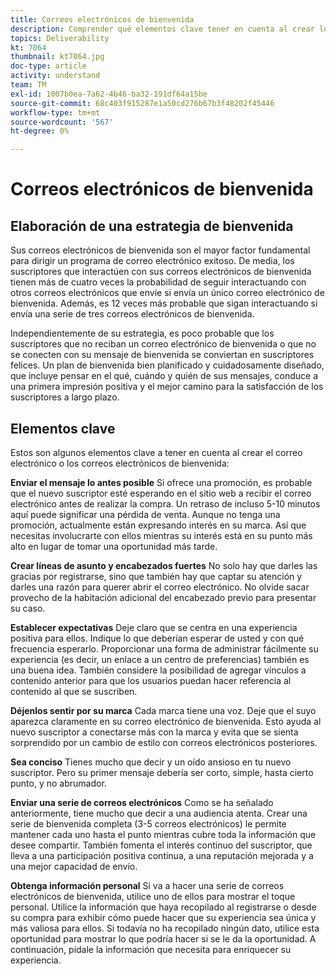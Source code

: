 ```yaml
---
title: Correos electrónicos de bienvenida
description: Comprender qué elementos clave tener en cuenta al crear los correos electrónicos de bienvenida.
topics: Deliverability
kt: 7064
thumbnail: kt7064.jpg
doc-type: article
activity: understand
team: TM
exl-id: 1007b0ea-7a62-4b46-ba32-191df64a15be
source-git-commit: 68c403f915287e1a50cd276b67b3f48202f45446
workflow-type: tm+mt
source-wordcount: '567'
ht-degree: 0%

---
```


# Correos electrónicos de bienvenida

## Elaboración de una estrategia de bienvenida

Sus correos electrónicos de bienvenida son el mayor factor fundamental para dirigir un programa de correo electrónico exitoso. De media, los suscriptores que interactúen con sus correos electrónicos de bienvenida tienen más de cuatro veces la probabilidad de seguir interactuando con otros correos electrónicos que envíe si envía un único correo electrónico de bienvenida. Además, es 12 veces más probable que sigan interactuando si envía una serie de tres correos electrónicos de bienvenida.

Independientemente de su estrategia, es poco probable que los suscriptores que no reciban un correo electrónico de bienvenida o que no se conecten con su mensaje de bienvenida se conviertan en suscriptores felices. Un plan de bienvenida bien planificado y cuidadosamente diseñado, que incluye pensar en el qué, cuándo y quién de sus mensajes, conduce a una primera impresión positiva y el mejor camino para la satisfacción de los suscriptores a largo plazo.

## Elementos clave

Estos son algunos elementos clave a tener en cuenta al crear el correo electrónico o los correos electrónicos de bienvenida:

**Enviar el mensaje lo antes posible**
Si ofrece una promoción, es probable que el nuevo suscriptor esté esperando en el sitio web a recibir el correo electrónico antes de realizar la compra. Un retraso de incluso 5-10 minutos aquí puede significar una pérdida de venta. Aunque no tenga una promoción, actualmente están expresando interés en su marca. Así que necesitas involucrarte con ellos mientras su interés está en su punto más alto en lugar de tomar una oportunidad más tarde.

**Crear líneas de asunto y encabezados fuertes**
No solo hay que darles las gracias por registrarse, sino que también hay que captar su atención y darles una razón para querer abrir el correo electrónico. No olvide sacar provecho de la habitación adicional del encabezado previo para presentar su caso.

**Establecer expectativas**
Deje claro que se centra en una experiencia positiva para ellos. Indique lo que deberían esperar de usted y con qué frecuencia esperarlo. Proporcionar una forma de administrar fácilmente su experiencia (es decir, un enlace a un centro de preferencias) también es una buena idea. También considere la posibilidad de agregar vínculos a contenido anterior para que los usuarios puedan hacer referencia al contenido al que se suscriben.

**Déjenlos sentir por su marca**
Cada marca tiene una voz. Deje que el suyo aparezca claramente en su correo electrónico de bienvenida. Esto ayuda al nuevo suscriptor a conectarse más con la marca y evita que se sienta sorprendido por un cambio de estilo con correos electrónicos posteriores.

**Sea conciso**
Tienes mucho que decir y un oído ansioso en tu nuevo suscriptor. Pero su primer mensaje debería ser corto, simple, hasta cierto punto, y no abrumador.

**Enviar una serie de correos electrónicos**
Como se ha señalado anteriormente, tiene mucho que decir a una audiencia atenta. Crear una serie de bienvenida completa (3-5 correos electrónicos) le permite mantener cada uno hasta el punto mientras cubre toda la información que desee compartir. También fomenta el interés continuo del suscriptor, que lleva a una participación positiva continua, a una reputación mejorada y a una mejor capacidad de envío.

**Obtenga información personal**
Si va a hacer una serie de correos electrónicos de bienvenida, utilice uno de ellos para mostrar el toque personal. Utilice la información que haya recopilado al registrarse o desde su compra para exhibir cómo puede hacer que su experiencia sea única y más valiosa para ellos. Si todavía no ha recopilado ningún dato, utilice esta oportunidad para mostrar lo que podría hacer si se le da la oportunidad. A continuación, pídale la información que necesita para enriquecer su experiencia.
